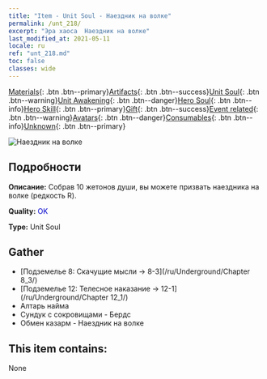 ```yaml
---
title: "Item - Unit Soul - Наездник на волке"
permalink: /unt_218/
excerpt: "Эра хаоса  Наездник на волке"
last_modified_at: 2021-05-11
locale: ru
ref: "unt_218.md"
toc: false
classes: wide
---
```

 [Materials](/ItemsRU/){: .btn .btn--primary}[Artifacts](/ItemsRU/Artifacts/){: .btn .btn--success}[Unit Soul](/ItemsRU/UnitSoul/){: .btn .btn--warning}[Unit Awakening](/ItemsRU/UnitAwakening/){: .btn .btn--danger}[Hero Soul](/ItemsRU/HeroSoul/){: .btn .btn--info}[Hero Skill](/ItemsRU/HeroSkill/){: .btn .btn--primary}[Gift](/ItemsRU/Gift/){: .btn .btn--success}[Event related](/ItemsRU/Events/){: .btn .btn--warning}[Avatars](/ItemsRU/Avatars/){: .btn .btn--danger}[Consumables](/ItemsRU/Consumables/){: .btn .btn--info}[Unknown](/ItemsRU/Unknown/){: .btn .btn--primary}

 ![Наездник на волке](/images/u/ti_langqibing.jpg)

## Подробности
 **Описание:** Собрав 10 жетонов души, вы можете призвать наездника на волке (редкость R).

 **Quality:** <span style="color: #0000CD">OK</span>

 **Type:** Unit Soul

## Gather

*    [Подземелье 8: Скачущие мысли -> 8-3](/ru/Underground/Chapter 8_3/) 
*    [Подземелье 12: Телесное наказание -> 12-1](/ru/Underground/Chapter 12_1/) 
*    Алтарь найма 
*    Сундук с сокровищами - Бердс 
*    Обмен казарм - Наездник на волке 

## This item contains:

  None

